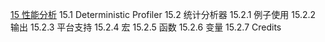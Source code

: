 [15 性能分析](15.md)
    15.1  Deterministic Profiler
    15.2 统计分析器
        15.2.1 例子使用
        15.2.2 输出
        15.2.3 平台支持
        15.2.4 宏
        15.2.5 函数
        15.2.6 变量
        15.2.7 Credits